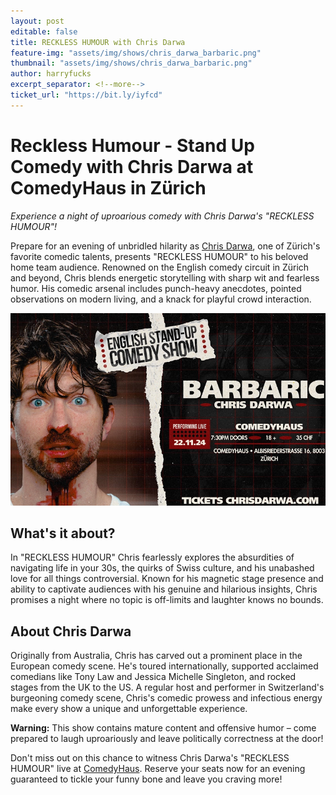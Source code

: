 ```yaml
---
layout: post
editable: false
title: RECKLESS HUMOUR with Chris Darwa
feature-img: "assets/img/shows/chris_darwa_barbaric.png"
thumbnail: "assets/img/shows/chris_darwa_barbaric.png"
author: harryfucks
excerpt_separator: <!--more-->
ticket_url: "https://bit.ly/iyfcd"
---
```


# Reckless Humour - Stand Up Comedy with Chris Darwa at ComedyHaus in Zürich

*Experience a night of uproarious comedy with Chris Darwa's "RECKLESS HUMOUR"!*

Prepare for an evening of unbridled hilarity as [Chris Darwa](https://www.instagram.com/chrisdarwa/), one of Zürich's favorite comedic talents, presents "RECKLESS HUMOUR" to his beloved home team audience. Renowned on the English comedy circuit in Zürich and beyond, Chris blends energetic storytelling with sharp wit and fearless humor. His comedic arsenal includes punch-heavy anecdotes, pointed observations on modern living, and a knack for playful crowd interaction.

![RECKLESS HUMOUR](/assets/img/shows/chris_darwa_barbaric.png)

## What's it about?

In "RECKLESS HUMOUR" Chris fearlessly explores the absurdities of navigating life in your 30s, the quirks of Swiss culture, and his unabashed love for all things controversial. Known for his magnetic stage presence and ability to captivate audiences with his genuine and hilarious insights, Chris promises a night where no topic is off-limits and laughter knows no bounds.

## About Chris Darwa

Originally from Australia, Chris has carved out a prominent place in the European comedy scene. He's toured internationally, supported acclaimed comedians like Tony Law and Jessica Michelle Singleton, and rocked stages from the UK to the US. A regular host and performer in Switzerland's burgeoning comedy scene, Chris's comedic prowess and infectious energy make every show a unique and unforgettable experience.

**Warning:** This show contains mature content and offensive humor – come prepared to laugh uproariously and leave politically correctness at the door!

Don't miss out on this chance to witness Chris Darwa's "RECKLESS HUMOUR" live at [ComedyHaus](https://comedyhaus.ch/). Reserve your seats now for an evening guaranteed to tickle your funny bone and leave you craving more!

